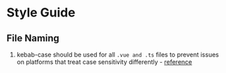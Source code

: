 # Style Guide

## File Naming

1. kebab-case should be used for all `.vue and .ts` files to prevent issues on platforms that treat case sensitivity differently - [reference](https://v2.vuejs.org/v2/style-guide/?redirect=true#Single-file-component-filename-casing-strongly-recommended)
